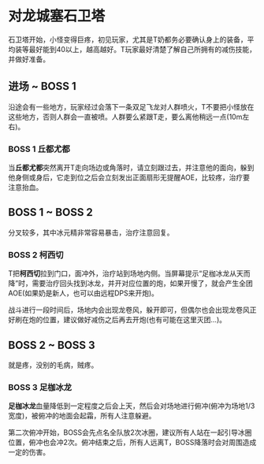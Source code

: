 # 对龙城塞石卫塔

石卫塔开始，小怪变得巨疼，初见玩家，尤其是<Role name="tank" /><Role name="healer" />T奶都务必要确认身上的装备，平均装等最好能到40以上，越高越好。T玩家最好清楚了解自己所拥有的减伤技能，并做好准备。

## 进场 ~ BOSS 1

沿途会有一些地方，玩家经过会落下一条双足飞龙对人群喷火，T不要把小怪放在这些地方，否则人群会一直被喷。人群要么紧跟T走，要么离他稍远一点(10m左右)。

### BOSS 1 丘都尤都
当**丘都尤都**突然离开T走向场边或角落时，请立刻跟过去，并注意他的面向，躲到他身侧或身后，它走到位之后会立刻发出正面扇形无提醒AOE，比较疼，<Role name="healer" />治疗要注意抬血。

## BOSS 1 ~ BOSS 2

分叉较多，其中冰元精非常容易暴击，<Role name="healer" />治疗注意回复。

### BOSS 2 柯西切

<Role name="tank" />T把**柯西切**拉到门口，面冲外，<Role name="healer" />治疗站到场地内侧。当屏幕提示“足枷冰龙从天而降”时，需要治疗回头找到冰龙，并开对应位置的炮，如果开慢了，就会产生全团AOE(如果奶是新人，也可以由远程DPS来开炮)。

战斗进行一段时间后，场地内会出现龙卷风，躲开即可，但偶尔也会出现龙卷风正好刷在炮的位置，建议做好减伤之后再去开炮(也有可能在这里灭团…)。

## BOSS 2 ~ BOSS 3

就是疼，没别的毛病，贼疼。

### BOSS 3 足枷冰龙

**足枷冰龙**血量降低到一定程度之后会上天，然后会对场地进行俯冲(俯冲为场地1/3宽度)，被俯冲的地面会起霜，<Role name="tank" /><Role name="healer" /><Role name="dps" />所有人注意躲避。

第二次俯冲开始，BOSS会先点名全队放2次冰圈，建议所有人站在一起引导冰圈位置，俯冲也会冲2次。俯冲结束之后，所有人远离T，BOSS降落时会对周围造成一定的伤害。
